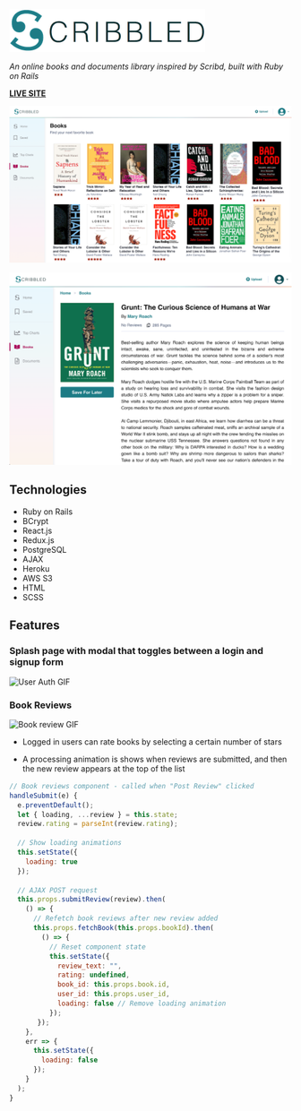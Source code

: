 ![Scribbled Logo](./app/assets/images/scribbled-logo.png)

*An online books and documents library inspired by Scribd, built with Ruby on Rails*

**[LIVE SITE](https://scribbled-scribd.herokuapp.com/#/)**

![Books Index Page](./lib/assets/books_page.png)

![Book Show page](./lib/assets/book_page.png)

## Technologies

* Ruby on Rails
* BCrypt
* React.js
* Redux.js
* PostgreSQL
* AJAX
* Heroku
* AWS S3
* HTML
* SCSS

## Features

### Splash page with modal that toggles between a login and signup form

![User Auth GIF](https://media.giphy.com/media/PgjMpg08IIrpRjT7mK/giphy.gif)

### Book Reviews

![Book review GIF](https://media.giphy.com/media/WryTJPQO0clmVty06f/giphy.gif)

* Logged in users can rate books by selecting a certain number of stars

* A processing animation is shows when reviews are submitted, and then the new review appears at the top of the list

``` jsx
// Book reviews component - called when "Post Review" clicked
handleSubmit(e) {
  e.preventDefault();
  let { loading, ...review } = this.state;
  review.rating = parseInt(review.rating);

  // Show loading animations
  this.setState({
    loading: true
  });
  
  // AJAX POST request
  this.props.submitReview(review).then(
    () => {
      // Refetch book reviews after new review added
      this.props.fetchBook(this.props.bookId).then(
        () => {
          // Reset component state
          this.setState({
            review_text: "",
            rating: undefined,
            book_id: this.props.book.id,
            user_id: this.props.user_id,
            loading: false // Remove loading animation
          });
       });
    },
    err => {
      this.setState({
        loading: false
      });
    }
  );
}
```



